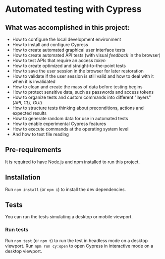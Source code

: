 # Automated testing with Cypress

## What was accomplished in this project:

- How to configure the local development environment
- How to install and configure Cypress
- How to create automated graphical user interface tests
- How to create automated API tests (with visual _feedback_ in the browser)
- How to test APIs that require an access _token_
- How to create optimized and straight-to-the-point tests
- How to save the user session in the browser for later restoration
- How to validate if the user session is still valid and how to deal with it when it is invalidated
- How to clean and create the mass of data before testing begins
- How to protect sensitive data, such as passwords and access tokens
- How to organize tests and custom commands into different "layers" (_API, CLI, GUI_)
- How to structure tests thinking about preconditions, actions and expected results
- How to generate random data for use in automated tests
- How to enable experimental Cypress features
- How to execute commands at the operating system level
- And how to test file reading

## Pre-requirements

It is required to have Node.js and npm installed to run this project.

## Installation

Run `npm install` (or `npm i`) to install the dev dependencies.

## Tests

You can run the tests simulating a desktop or mobile viewport.

### Run tests

Run `npm test` (or `npm t`) to run the test in headless mode on a desktop viewport.
Run `npm run cy:open` to open Cypress in interactive mode on a desktop viewport.
